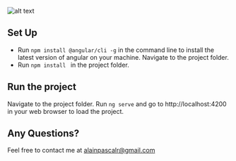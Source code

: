 ![alt text](https://i.imgur.com/ntOP21Z.png)

## Set Up

* Run `npm install @angular/cli -g` in the command line to install the latest version of angular on your machine.
Navigate to the project folder.
* Run `npm install ` in the project folder.


## Run the project
Navigate to the project folder.
Run `ng serve` and go to http://localhost:4200 in your web browser to load the project. 


## Any Questions?
Feel free to contact me at alainpascalr@gmail.com


